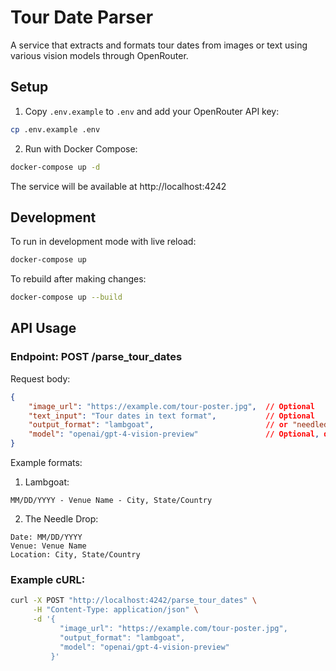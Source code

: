 # Tour Date Parser

A service that extracts and formats tour dates from images or text using various vision models through OpenRouter.

## Setup

1. Copy `.env.example` to `.env` and add your OpenRouter API key:
```bash
cp .env.example .env
```

2. Run with Docker Compose:
```bash
docker-compose up -d
```

The service will be available at http://localhost:4242

## Development

To run in development mode with live reload:
```bash
docker-compose up
```

To rebuild after making changes:
```bash
docker-compose up --build
```

## API Usage

### Endpoint: POST /parse_tour_dates

Request body:
```json
{
    "image_url": "https://example.com/tour-poster.jpg",  // Optional
    "text_input": "Tour dates in text format",           // Optional
    "output_format": "lambgoat",                         // or "needledrop"
    "model": "openai/gpt-4-vision-preview"               // Optional, defaults to OpenAI
}
```

Example formats:

1. Lambgoat:
```
MM/DD/YYYY - Venue Name - City, State/Country
```

2. The Needle Drop:
```
Date: MM/DD/YYYY
Venue: Venue Name
Location: City, State/Country
```

### Example cURL:
```bash
curl -X POST "http://localhost:4242/parse_tour_dates" \
     -H "Content-Type: application/json" \
     -d '{
           "image_url": "https://example.com/tour-poster.jpg",
           "output_format": "lambgoat",
           "model": "openai/gpt-4-vision-preview"
         }'
``` 